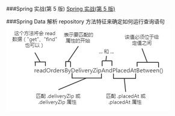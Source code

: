 ###Spring 实战(第 5 版)
[Spring 实战(第 5 版)][https://potoyang.gitbook.io/spring-in-action-v5/]

###Spring Data 解析 repository 方法特征来确定如何运行查询语句
![img.png](resource/img.png)

[https://potoyang.gitbook.io/spring-in-action-v5/]: https://potoyang.gitbook.io/spring-in-action-v5/